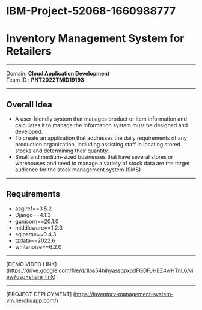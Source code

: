 # IBM-Project-52068-1660988777
# **Inventory Management System for Retailers** 

---------

Domain:  **Cloud Application Development**        
Team ID : **PNT2022TMID19193**

---------

## Overall Idea
<ul>
<li>A user-friendly system that manages product or item information and calculates it to manage the information system must be designed and developed. 
<li>To create an application that addresses the daily requirements of any production organization, including assisting staff in locating stored stocks and determining their quantity.
<li>Small and medium-sized businesses that have several stores or warehouses and need to manage a variety of stock data are the target audience for the stock management system (SMS)
</ul>

---------


## Requirements
- asgiref==3.5.2
- Django==4.1.3
- gunicorn==20.1.0
- middleware==1.2.3
- sqlparse==0.4.3
- tzdata==2022.6
- whitenoise==6.2.0

---------

[DEMO VIDEO LINK] (https://drive.google.com/file/d/1los54hihyassqpxodFGDFJHEZ4wHTnL6/view?usp=share_link)

---------

[PROJECT DEPLOYMENT] (https://inventory-management-system-vm.herokuapp.com/)

